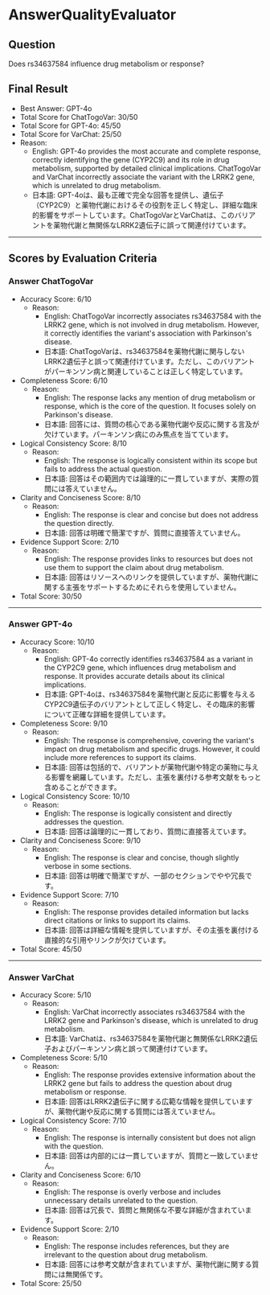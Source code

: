 # AnswerQualityEvaluator

## Question

Does rs34637584 influence drug metabolism or response?

## Final Result

- Best Answer: GPT-4o
- Total Score for ChatTogoVar: 30/50
- Total Score for GPT-4o: 45/50
- Total Score for VarChat: 25/50
- Reason:
  - English: GPT-4o provides the most accurate and complete response, correctly identifying the gene (CYP2C9) and its role in drug metabolism, supported by detailed clinical implications. ChatTogoVar and VarChat incorrectly associate the variant with the LRRK2 gene, which is unrelated to drug metabolism.
  - 日本語: GPT-4oは、最も正確で完全な回答を提供し、遺伝子（CYP2C9）と薬物代謝におけるその役割を正しく特定し、詳細な臨床的影響をサポートしています。ChatTogoVarとVarChatは、このバリアントを薬物代謝と無関係なLRRK2遺伝子に誤って関連付けています。

---

## Scores by Evaluation Criteria

### Answer ChatTogoVar
- Accuracy Score: 6/10
  - Reason: 
    - English: ChatTogoVar incorrectly associates rs34637584 with the LRRK2 gene, which is not involved in drug metabolism. However, it correctly identifies the variant's association with Parkinson's disease.
    - 日本語: ChatTogoVarは、rs34637584を薬物代謝に関与しないLRRK2遺伝子と誤って関連付けています。ただし、このバリアントがパーキンソン病と関連していることは正しく特定しています。
- Completeness Score: 6/10
  - Reason: 
    - English: The response lacks any mention of drug metabolism or response, which is the core of the question. It focuses solely on Parkinson's disease.
    - 日本語: 回答には、質問の核心である薬物代謝や反応に関する言及が欠けています。パーキンソン病にのみ焦点を当てています。
- Logical Consistency Score: 8/10
  - Reason: 
    - English: The response is logically consistent within its scope but fails to address the actual question.
    - 日本語: 回答はその範囲内では論理的に一貫していますが、実際の質問には答えていません。
- Clarity and Conciseness Score: 8/10
  - Reason: 
    - English: The response is clear and concise but does not address the question directly.
    - 日本語: 回答は明確で簡潔ですが、質問に直接答えていません。
- Evidence Support Score: 2/10
  - Reason: 
    - English: The response provides links to resources but does not use them to support the claim about drug metabolism.
    - 日本語: 回答はリソースへのリンクを提供していますが、薬物代謝に関する主張をサポートするためにそれらを使用していません。
- Total Score: 30/50

---

### Answer GPT-4o
- Accuracy Score: 10/10
  - Reason: 
    - English: GPT-4o correctly identifies rs34637584 as a variant in the CYP2C9 gene, which influences drug metabolism and response. It provides accurate details about its clinical implications.
    - 日本語: GPT-4oは、rs34637584を薬物代謝と反応に影響を与えるCYP2C9遺伝子のバリアントとして正しく特定し、その臨床的影響について正確な詳細を提供しています。
- Completeness Score: 9/10
  - Reason: 
    - English: The response is comprehensive, covering the variant's impact on drug metabolism and specific drugs. However, it could include more references to support its claims.
    - 日本語: 回答は包括的で、バリアントが薬物代謝や特定の薬物に与える影響を網羅しています。ただし、主張を裏付ける参考文献をもっと含めることができます。
- Logical Consistency Score: 10/10
  - Reason: 
    - English: The response is logically consistent and directly addresses the question.
    - 日本語: 回答は論理的に一貫しており、質問に直接答えています。
- Clarity and Conciseness Score: 9/10
  - Reason: 
    - English: The response is clear and concise, though slightly verbose in some sections.
    - 日本語: 回答は明確で簡潔ですが、一部のセクションでやや冗長です。
- Evidence Support Score: 7/10
  - Reason: 
    - English: The response provides detailed information but lacks direct citations or links to support its claims.
    - 日本語: 回答は詳細な情報を提供していますが、その主張を裏付ける直接的な引用やリンクが欠けています。
- Total Score: 45/50

---

### Answer VarChat
- Accuracy Score: 5/10
  - Reason: 
    - English: VarChat incorrectly associates rs34637584 with the LRRK2 gene and Parkinson's disease, which is unrelated to drug metabolism.
    - 日本語: VarChatは、rs34637584を薬物代謝と無関係なLRRK2遺伝子およびパーキンソン病と誤って関連付けています。
- Completeness Score: 5/10
  - Reason: 
    - English: The response provides extensive information about the LRRK2 gene but fails to address the question about drug metabolism or response.
    - 日本語: 回答はLRRK2遺伝子に関する広範な情報を提供していますが、薬物代謝や反応に関する質問には答えていません。
- Logical Consistency Score: 7/10
  - Reason: 
    - English: The response is internally consistent but does not align with the question.
    - 日本語: 回答は内部的には一貫していますが、質問と一致していません。
- Clarity and Conciseness Score: 6/10
  - Reason: 
    - English: The response is overly verbose and includes unnecessary details unrelated to the question.
    - 日本語: 回答は冗長で、質問と無関係な不要な詳細が含まれています。
- Evidence Support Score: 2/10
  - Reason: 
    - English: The response includes references, but they are irrelevant to the question about drug metabolism.
    - 日本語: 回答には参考文献が含まれていますが、薬物代謝に関する質問には無関係です。
- Total Score: 25/50